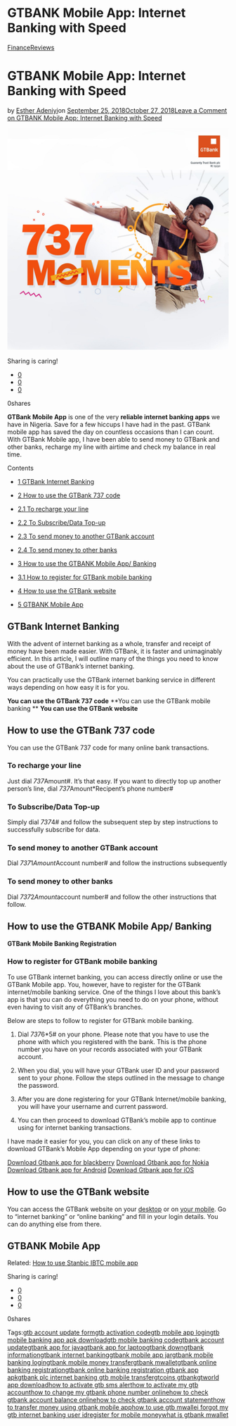 # GTBANK Mobile App: Internet Banking with Speed

[Finance](https://estheradeniyi.com/category/finance/)[Reviews](https://estheradeniyi.com/category/reviews/)
# GTBANK Mobile App: Internet Banking with Speed

by [Esther Adeniyi](https://estheradeniyi.com/author/esther-adeniyi/)on [September 25, 2018October 27, 2018](https://estheradeniyi.com/gtbank-mobile-app-internet-banking/)[Leave a Comment on GTBANK Mobile App: Internet Banking with Speed](https://estheradeniyi.com/gtbank-mobile-app-internet-banking/#respond)

![GTBANK MOBILE APP](images\GTBANK-MOBILE-APP.jpg)

Sharing is caring!

- [0](https://www.facebook.com/sharer/sharer.php?u=https%3A%2F%2Festheradeniyi.com%2Fgtbank-mobile-app-internet-banking%2F&amp;t=GTBANK%20Mobile%20App%3A%20Internet%20Banking%20with%20Speed)
- [0](https://twitter.com/intent/tweet?text=GTBANK%20Mobile%20App%3A%20Internet%20Banking%20with%20Speed&amp;url=https%3A%2F%2Festheradeniyi.com%2Fgtbank-mobile-app-internet-banking%2F)
- [0](#)

0shares

**GTBank Mobile App** is one of the very **reliable internet banking apps** we have in Nigeria. Save for a few hiccups I have had in the past. GTBank mobile app has saved the day on countless occasions than I can count. With GTBank Mobile app, I have been able to send money to GTBank and other banks, recharge my line with airtime and check my balance in real time.

Contents

- [1 GTBank Internet Banking](#GTBank_Internet_Banking)
- [2 How to use the GTBank 737 code](#How_to_use_the_GTBank_737_code)
- [2.1 To recharge your line](#To_recharge_your_line)
- [2.2 To Subscribe/Data Top-up](#To_SubscribeData_Top-up)
- [2.3 To send money to another GTBank account](#To_send_money_to_another_GTBank_account)
- [2.4 To send money to other banks](#To_send_money_to_other_banks)

- [3 How to use the GTBANK Mobile App/ Banking](#How_to_use_the_GTBANK_Mobile_App_Banking)
- [3.1 How to register for GTBank mobile banking](#How_to_register_for_GTBank_mobile_banking)

- [4 How to use the GTBank website](#How_to_use_the_GTBank_website)
- [5 GTBANK Mobile App](#GTBANK_Mobile_App)

## GTBank Internet Banking

With the advent of internet banking as a whole, transfer and receipt of money have been made easier. With GTBank, it is faster and unimaginably efficient. In this article, I will outline many of the things you need to know about the use of GTBank&#x2019;s internet banking.

You can practically use the GTBank internet banking service in different ways depending on how easy it is for you.

**You can use the GTBank 737 code**
**You can use the GTBank mobile banking **
**You can use the GTBank website**

## How to use the GTBank 737 code

You can use the GTBank 737 code for many online bank transactions.

### To recharge your line

Just dial *737*Amount#. It&#x2019;s that easy. If you want to directly top up another person&#x2019;s line, dial *737*Amount*Recipent&#x2019;s phone number#

### To Subscribe/Data Top-up

Simply dial *737*4# and follow the subsequent step by step instructions to successfully subscribe for data.

### To send money to another GTBank account

Dial *737*1*Amount*Account number# and follow the instructions subsequently

### To send money to other banks

Dial *737*2*Amount*account number# and follow the other instructions that follow.

## How to use the GTBANK Mobile App/ Banking

**GTBank Mobile Banking Registration**

### How to register for GTBank mobile banking

To use GTBank internet banking, you can access directly online or use the GTBank Mobile app. You, however, have to register for the GTBank internet/mobile banking service. One of the things I love about this bank&#x2019;s app is that you can do everything you need to do on your phone, without even having to visit any of GTBank&#x2019;s branches.

Below are steps to follow to register for GTBank mobile banking.

1. Dial *737*6*5# on your phone. Please note that you have to use the phone with which you registered with the bank. This is the phone number you have on your records associated with your GTBank account.

2. When you dial, you will have your GTBank user ID and your password sent to your phone. Follow the steps outlined in the message to change the password.

3. After you are done registering for your GTBank Internet/mobile banking, you will have your username and current password.

4. You can then proceed to download GTBank&#x2019;s mobile app to continue using for internet banking transactions.

I have made it easier for you, you can click on any of these links to download GTBank&#x2019;s Mobile App depending on your type of phone:

[Download Gtbank app for blackberry](https://appworld.blackberry.com/webstore/content/19109906/?lang=en)
[Download Gtbank app for Nokia](http://ovi.sigma.apps.bemobi.com/en_ng/?ecid=1)
[Download Gtbank app for Android](https://play.google.com/store/apps/details?id=com.vanso.gtbankapp)
[Download Gtbank app for iOS](https://itunes.apple.com/us/app/gtbank/id573523974?mt=8)

## How to use the GTBank website

You can access the GTBank website on your [desktop](http://www.gtbank.com) or on [your mobile](http://www.gtbank.mobi). Go to &#x201C;internet banking&#x201D; or &#x201C;online banking&#x201D; and fill in your login details. You can do anything else from there.

## GTBANK Mobile App

Related: [How to use Stanbic IBTC mobile app](https://estheradeniyi.com/stanbic-ibtc-internet-banking/)

Sharing is caring!

- [0](https://www.facebook.com/sharer/sharer.php?u=https%3A%2F%2Festheradeniyi.com%2Fgtbank-mobile-app-internet-banking%2F&amp;t=GTBANK%20Mobile%20App%3A%20Internet%20Banking%20with%20Speed)
- [0](https://twitter.com/intent/tweet?text=GTBANK%20Mobile%20App%3A%20Internet%20Banking%20with%20Speed&amp;url=https%3A%2F%2Festheradeniyi.com%2Fgtbank-mobile-app-internet-banking%2F)
- [0](#)

0shares

Tags:[gtb account update form](https://estheradeniyi.com/tag/gtb-account-update-form/)[gtb activation code](https://estheradeniyi.com/tag/gtb-activation-code/)[gtb mobile app login](https://estheradeniyi.com/tag/gtb-mobile-app-login/)[gtb mobile banking app apk download](https://estheradeniyi.com/tag/gtb-mobile-banking-app-apk-download/)[gtb mobile banking code](https://estheradeniyi.com/tag/gtb-mobile-banking-code/)[gtbank account update](https://estheradeniyi.com/tag/gtbank-account-update/)[gtbank app for java](https://estheradeniyi.com/tag/gtbank-app-for-java/)[gtbank app for laptop](https://estheradeniyi.com/tag/gtbank-app-for-laptop/)[gtbank down](https://estheradeniyi.com/tag/gtbank-down/)[gtbank information](https://estheradeniyi.com/tag/gtbank-information/)[gtbank internet banking](https://estheradeniyi.com/tag/gtbank-internet-banking/)[gtbank mobile app jar](https://estheradeniyi.com/tag/gtbank-mobile-app-jar/)[gtbank mobile banking login](https://estheradeniyi.com/tag/gtbank-mobile-banking-login/)[gtbank mobile money transfer](https://estheradeniyi.com/tag/gtbank-mobile-money-transfer/)[gtbank mwallet](https://estheradeniyi.com/tag/gtbank-mwallet/)[gtbank online banking registration](https://estheradeniyi.com/tag/gtbank-online-banking-registration/)[gtbank online banking registration gtbank app apk](https://estheradeniyi.com/tag/gtbank-online-banking-registration-gtbank-app-apk/)[gtbank plc internet banking gtb mobile transfer](https://estheradeniyi.com/tag/gtbank-plc-internet-banking-gtb-mobile-transfer/)[gtcoins gtbank](https://estheradeniyi.com/tag/gtcoins-gtbank/)[gtworld app download](https://estheradeniyi.com/tag/gtworld-app-download/)[how to activate gtb sms alert](https://estheradeniyi.com/tag/how-to-activate-gtb-sms-alert/)[how to activate my gtb account](https://estheradeniyi.com/tag/how-to-activate-my-gtb-account/)[how to change my gtbank phone number online](https://estheradeniyi.com/tag/how-to-change-my-gtbank-phone-number-online/)[how to check gtbank account balance online](https://estheradeniyi.com/tag/how-to-check-gtbank-account-balance-online/)[how to check gtbank account statement](https://estheradeniyi.com/tag/how-to-check-gtbank-account-statement/)[how to transfer money using gtbank mobile app](https://estheradeniyi.com/tag/how-to-transfer-money-using-gtbank-mobile-app/)[how to use gtb mwalle](https://estheradeniyi.com/tag/how-to-use-gtb-mwalle/)[i forgot my gtb internet banking user id](https://estheradeniyi.com/tag/i-forgot-my-gtb-internet-banking-user-id/)[register for mobile money](https://estheradeniyi.com/tag/register-for-mobile-money/)[what is gtbank mwallet](https://estheradeniyi.com/tag/what-is-gtbank-mwallet/)